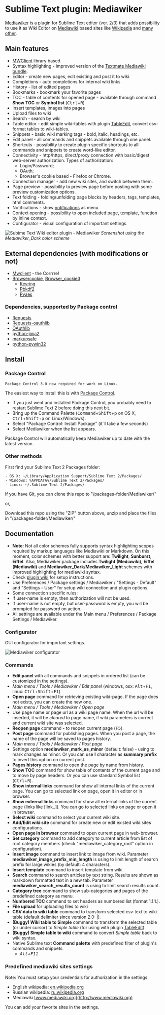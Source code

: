 # Sublime Text plugin: Mediawiker

[Mediawiker](https://github.com/tosher/Mediawiker) is a plugin for Sublime Text editor (ver. 2/3) that adds possibility to use it as Wiki Editor on [Mediawiki](http://mediawiki.org) based sites like [Wikipedia](http://en.wikipedia.org) and [many other](http://www.mediawiki.org/wiki/Sites_using_MediaWiki/en).

## Main features
* [MWClient](https://github.com/mwclient/mwclient) library based.
* Syntax highlighting - improved version of the [Textmate Mediawiki bundle](https://github.com/textmate/mediawiki.tmbundle).
* Editor - create new pages, edit existing and post it to wiki.
* Completions - auto completions for internal wiki links
* History - list of edited pages
* Bookmarks - bookmark your favorite pages
* TOC - table of contents for opened page - available through command **Show TOC** or **Symbol list** (<kbd>Ctrl</kbd>+<kbd>R</kbd>)
* Insert templates, images into pages
* Upload files to wiki
* Search - search by wiki
* Table editor - edit simple wiki-tables with plugin [TableEdit](https://github.com/vkocubinsky/SublimeTableEditor), convert csv-format tables to wiki-tables.
* Snippets - basic wiki marking tags - bold, italic, headings, etc.
* Edit panel - all commands and snippets available through one panel. 
* Shortcuts - possibility to create plugin specific shortcuts to all commands and snippets to create word-like editor.
* Connectivity - http/https, direct/proxy connection with basic/digest web-server authorization. Types of authorization: 
    - Login/Password;
    - OAuth;
    - Browser's cookie based - Firefox or Chrome.
* Connection manager - add new wiki sites, and switch between them.
* Page preview - possibility to preview page before posting with some preview customization options.
* Text folding - folding/unfolding page blocks by headers, tags, templates, html comments.
* Notifications - show [notifications](https://www.mediawiki.org/wiki/Notifications) as menu.
* Context opening - possibility to open included page, template, function by inline context.
* Configurator - visual configuration of important settings.

![Subime Text Wiki editor plugin - Mediawiker](https://github.com/tosher/Mediawiker/wiki/Mediawiker_Dark.png)
*Screenshot using the Mediawiker_Dark color scheme*

## External dependencies (with modifications or not)
* [Mwclient](https://github.com/mwclient/mwclient) - the Corrrre!
* [Browsercookie](https://bitbucket.org/richardpenman/browsercookie), [Browser_cookie3](https://github.com/borisbabic/browser_cookie3)
    - [Keyring](https://pypi.python.org/pypi/keyring)
    - [Pbkdf2](https://pypi.python.org/pypi/pbkdf2)
    - [Pyaes](https://pypi.python.org/pypi/pyaes)

### Dependencies, supported by Package control
* [Requests](https://github.com/packagecontrol/requests)
* [Requests-oauthlib](https://github.com/packagecontrol/requests-oauthlib)
* [OAuthlib](https://github.com/packagecontrol/oauthlib)
* [python-jinja2](https://bitbucket.org/teddy_beer_maniac/sublime-text-dependency-jinja2)
* [markupsafe](https://bitbucket.org/teddy_beer_maniac/sublime-text-dependency-markupsafe)
* [python-pywin32](https://github.com/randy3k/sublime-pywin32)

## Install

### Package Control

    Package Control 3.0 now required for work on Linux.

The easiest way to install this is with [Package Control](http://wbond.net/sublime\_packages/package\_control).

 * If you just went and installed Package Control, you probably need to restart Sublime Text 2 before doing this next bit.
 * Bring up the Command Palette (<kbd>Command</kbd>+<kbd>Shift</kbd>+<kbd>p</kbd> on OS X, <kbd>Ctrl</kbd>+<kbd>Shift</kbd>+<kbd>p</kbd> on Linux/Windows).
 * Select "Package Control: Install Package" (it'll take a few seconds)
 * Select Mediawiker when the list appears.

Package Control will automatically keep Mediawiker up to date with the latest version.

### Other methods
First find your Sublime Text 2 Packages folder:

    - OS X: ~/Library/Application Support/Sublime Text 2/Packages/
    - Windows: %APPDATA%/Sublime Text 2/Packages/
    - Linux: ~/.Sublime Text 2/Packages/

If you have Git, you can clone this repo to "/packages-folder/Mediawiker/"

or,

Download this repo using the "ZIP" button above, unzip and place the files in "/packages-folder/Mediawiker/"

## Documentation
* **Note**: Not all color schemes fully supports syntax highlighting scopes required by markup languages like Mediawiki or Markdown. On this moment, color schemes with better support are: **Twilight**, **Sunburst**, **Eiffel**. Also, Mediawiker package includes **Twilight (Mediawiki)**, **Eiffel (Mediawiki)** and **Mediawiker_Dark**/**Mediawiker_Light** schemes with improved highlighting for mediawiki syntax. 
* Check [plugin wiki](https://github.com/tosher/Mediawiker/wiki) for setup instructions.
* Use Preferences / Package settings / Mediawiker / "Settings  - Default" and "Settings - User" for setup wiki connection and plugin options.
* Some connection specific rules:
 * If user-name is empty, then authorization will not be used.
 * If user-name is not empty, but user-password is empty, you will be prompted for password on action.
* All settings are available under the Main menu / Preferences / Package Settings / Mediawiker.

### Configurator
GUI configurator for important settings.

![Mediawiker configurator](https://github.com/tosher/Mediawiker/wiki/Mediawiker_Configurator.png)

### Commands
* **Edit panel** with all commands and snippets in ordered list (can be customized in the settings).
 * *Main menu / Tools / Mediawiker / Edit panel* (windows, osx: <kbd>Alt</kbd>+<kbd>F1</kbd>, linux: <kbd>Ctrl</kbd>+<kbd>Shift</kbd>+<kbd>F1</kbd>)
* **Open page** command for retrieving existing wiki-page. If the page does not exists, you can create the new one.
 * *Main menu / Tools / Mediawiker / Open page*
* Use page name or page url as a wiki page name. When the url will be inserted, it will be *cleared* to page name, if wiki parameters is correct and current wiki site was selected.
* **Reopen page** command - to reopen current page (<kbd>F5</kbd>).
* **Post page** command for publishing pages. When you post a page, the name of the page will be saved to pages history.
 * *Main menu / Tools / Mediawiker / Post page*
 * Settings option **mediawiker_mark_as_minor** (default: false) - using to mark changes as minor. Or you can use **!** character as **summary prefix** to invert this option on current post.
* **Pages history** command to open the page by name from history.
* **Show TOC** command for show table of contents of the current page and to move by page headers. Or you can use standard Symbol list (<kbd>Ctrl</kbd>+<kbd>R</kbd>).
* **Show internal links** command for show all internal links of the current page. You can go to selected link on page, open it in editor or in browser.
* **Show external links** command for show all external links of the current page (links like [link..]). You can go to selected links on page or open it in browser.
* **Select wiki** command to select your current wiki site.
* **Add/Edit wiki site** command for create new or edit existed wiki sites configurations.
* **Open page in browser** command to open current page in web-browser.
* **Set category** command to add category to current article from list of root category members (check "mediawiker_category_root" option in configuration).
* **Insert image** command to insert link to image from wiki. Parameter **mediawiker_image_prefix_min_length** is using to limit length of search prefix for large wikies (by default: 4 characters).
* **Insert template** command to insert template from wiki.
* **Search** command to search articles by text string. Results are shown as markdown formatted text in a new tab. Parameter **mediawiker_search_results_count** is using to limit search results count.
* **Category tree** command to show sub-categories and pages of the predefined category as menu.
* **Numbered TOC** command to set headers as numbered list (format 1.1.1.).
* **File upload** for uploading files to wiki
* **CSV data to wiki table** command to transform selected csv-text to wiki table (default delimiter since version 2.0: |).
* **(Buggy) Wiki table to Simple** command to transform the selected table (or under cursor) to *Simple table* (for using with plugin [TableEdit](https://github.com/vkocubinsky/SublimeTableEditor)).
* **(Buggy) Simple table to wiki** command to convert *Simple table* back to wiki syntax.
* Native Sublime text **Command palette** with predefined filter of plugin's commands and snippets.
  * *<kbd>Alt</kbd>+<kbd>F11</kbd>*

### Predefined mediawiki sites settings
Note: You must setup your credentials for authorization in the settings.

* English wikipedia: [en.wikipedia.org](http://en.wikipedia.org)
* Russian wikipedia: [ru.wikipedia.org](http://ru.wikipedia.org)
* Mediawiki [www.mediawiki.org](http://www.mediawiki.org)

You can add your favorite sites in the settings.
